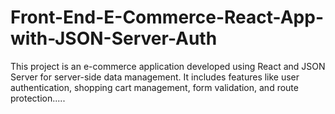 # Front-End-E-Commerce-React-App-with-JSON-Server-Auth
This project is an e-commerce application developed using React and JSON Server for server-side data management. It includes features like user authentication, shopping cart management, form validation, and route protection.....
